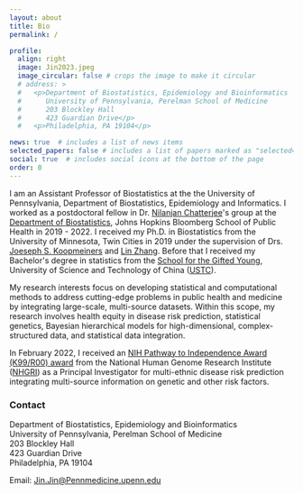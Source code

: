 ```yaml
---
layout: about
title: Bio
permalink: /

profile:
  align: right
  image: Jin2023.jpeg
  image_circular: false # crops the image to make it circular
  # address: >
  #   <p>Department of Biostatistics, Epidemiology and Bioinformatics
  #      University of Pennsylvania, Perelman School of Medicine
  #      203 Blockley Hall
  #      423 Guardian Drive</p>
  #   <p>Philadelphia, PA 19104</p>

news: true  # includes a list of news items
selected_papers: false # includes a list of papers marked as "selected={true}"
social: true  # includes social icons at the bottom of the page
order: 0
---
```




I am an Assistant Professor of Biostatistics at the the University of Pennsylvania, Department of Biostatistics, Epidemiology and Informatics. I worked as a postdoctoral fellow in Dr. [Nilanjan Chatterjee](https://nilanjanchatterjee.org/)'s group at the [Department of Biostatistics](https://www.jhsph.edu/departments/biostatistics/), Johns Hopkins Bloomberg School of Public Health in 2019 - 2022. I received my Ph.D. in Biostatistics from the University of Minnesota, Twin Cities in 2019 under the supervision of Drs. [Joeseph S. Koopmeiners](https://directory.sph.umn.edu/bio/sph-a-z/joseph-koopmeiners) and [Lin Zhang](https://directory.sph.umn.edu/bio/sph-a-z/lin-zhang). Before that I received my Bachelor's degree in statistics from the [School for the Gifted Young](https://en.scgy.ustc.edu.cn/), University of Science and Technology of China ([USTC](https://en.ustc.edu.cn/)).

My research interests focus on developing statistical and computational methods to address cutting-edge problems in public health and medicine by integrating large-scale, multi-source datasets. Within this scope, my research involves health equity in disease risk prediction, statistical genetics, Bayesian hierarchical models for high-dimensional, complex-structured data, and statistical data integration.

In February 2022, I received an [NIH Pathway to Independence Award (K99/R00) award](https://reporter.nih.gov/search/5u7x8jpqxUSznDKcHnIqSw/project-details/10349828) from the National Human Genome Research Institute ([NHGRI](https://www.genome.gov/)) as a Principal Investigator for multi-ethnic disease risk prediction integrating multi-source information on genetic and other risk factors. <br /> 





### **Contact**

Department of Biostatistics, Epidemiology and Bioinformatics <br /> 
University of Pennsylvania, Perelman School of Medicine <br /> 
203 Blockley Hall <br /> 
423 Guardian Drive <br /> 
Philadelphia, PA 19104 <br /> 

Email: <a href = "mailto: Jin.Jin@Pennmedicine.upenn.edu">Jin.Jin@Pennmedicine.upenn.edu</a>


&nbsp;

